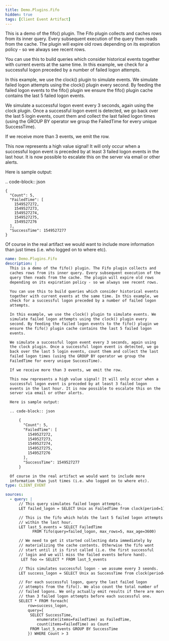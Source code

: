 ```yaml
---
title: Demo.Plugins.Fifo
hidden: true
tags: [Client Event Artifact]
---
```


This is a demo of the fifo() plugin. The Fifo plugin collects and
caches rows from its inner query. Every subsequent execution of the
query then reads from the cache. The plugin will expire old rows
depending on its expiration policy - so we always see recent rows.

You can use this to build queries which consider historical events
together with current events at the same time. In this example, we
check for a successful logon preceded by a number of failed logon
attempts.

In this example, we use the clock() plugin to simulate events. We
simulate failed logon attempts using the clock() plugin every
second. By feeding the failed logon events to the fifo() plugin we
ensure the fifo() plugin cache contains the last 5 failed logon
events.

We simulate a successful logon event every 3 seconds, again using
the clock plugin. Once a successful logon event is detected, we go
back over the last 5 login events, count them and collect the last
failed logon times (using the GROUP BY operator we group the
FailedTime for every unique SuccessTime).

If we receive more than 3 events, we emit the row.

This now represents a high value signal! It will only occur when a
successful logon event is preceded by at least 3 failed logon
events in the last hour. It is now possible to escalate this on the
server via email or other alerts.

Here is sample output:

.. code-block:: json

    {
      "Count": 5,
      "FailedTime": [
        1549527272,
        1549527273,
        1549527274,
        1549527275,
        1549527276
      ],
      "SuccessTime": 1549527277
    }

Of course in the real artifact we would want to include more
information than just times (i.e. who logged on to where etc).


```yaml
name: Demo.Plugins.Fifo
description: |
  This is a demo of the fifo() plugin. The Fifo plugin collects and
  caches rows from its inner query. Every subsequent execution of the
  query then reads from the cache. The plugin will expire old rows
  depending on its expiration policy - so we always see recent rows.

  You can use this to build queries which consider historical events
  together with current events at the same time. In this example, we
  check for a successful logon preceded by a number of failed logon
  attempts.

  In this example, we use the clock() plugin to simulate events. We
  simulate failed logon attempts using the clock() plugin every
  second. By feeding the failed logon events to the fifo() plugin we
  ensure the fifo() plugin cache contains the last 5 failed logon
  events.

  We simulate a successful logon event every 3 seconds, again using
  the clock plugin. Once a successful logon event is detected, we go
  back over the last 5 login events, count them and collect the last
  failed logon times (using the GROUP BY operator we group the
  FailedTime for every unique SuccessTime).

  If we receive more than 3 events, we emit the row.

  This now represents a high value signal! It will only occur when a
  successful logon event is preceded by at least 3 failed logon
  events in the last hour. It is now possible to escalate this on the
  server via email or other alerts.

  Here is sample output:

  .. code-block:: json

      {
        "Count": 5,
        "FailedTime": [
          1549527272,
          1549527273,
          1549527274,
          1549527275,
          1549527276
        ],
        "SuccessTime": 1549527277
      }

  Of course in the real artifact we would want to include more
  information than just times (i.e. who logged on to where etc).
type: CLIENT_EVENT

sources:
  - query: |
      // This query simulates failed logon attempts.
      LET failed_logon = SELECT Unix as FailedTime from clock(period=1)

      // This is the fifo which holds the last 5 failed logon attempts
      // within the last hour.
      LET last_5_events = SELECT FailedTime
            FROM fifo(query=failed_logon, max_rows=5, max_age=3600)

      // We need to get it started collecting data immediately by
      // materializing the cache contents. Otherwise the fifo wont
      // start until it is first called (i.e. the first successful
      // login and we will miss the failed events before hand).
       LET foo <= SELECT * FROM last_5_events

      // This simulates successful logon - we assume every 3 seonds.
      LET success_logon = SELECT Unix as SuccessTime from clock(period=3)

      // For each successful logon, query the last failed logon
      // attempts from the fifo(). We also count the total number of
      // failed logons. We only actually emit results if there are more
      // than 3 failed logon attempts before each successful one.
      SELECT * FROM foreach(
          row=success_logon,
          query={
           SELECT SuccessTime,
              enumerate(items=FailedTime) as FailedTime,
              count(items=FailedTime) as Count
           FROM last_5_events GROUP BY SuccessTime
          }) WHERE Count > 3

```
